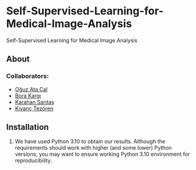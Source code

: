 # Self-Supervised-Learning-for-Medical-Image-Analysis

Self-Supervised Learning for Medical Image Analysis


## About


### Collaborators:
- [Oğuz Ata Çal](https://github.com/OguzAtaCal)
- [Bora Kargı](https://github.com/kargibora)
- [Karahan Sarıtaş](https://github.com/KarahanS)
- [Kıvanç Tezören](https://github.com/kivanctezoren)

## Installation

1. We have used Python 3.10 to obtain our results. Although the requirements should work with higher (and some lower) Python versions, you may want to ensure working Python 3.10 environment for reproducibility.

